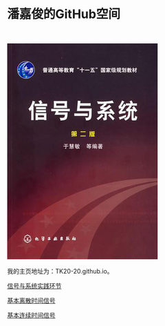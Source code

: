 <html>
<body>
<h1>潘嘉俊的GitHub空间</h1>
<br>
<p>
<p1><img src="signal.jpg" />
<p>
    我的主页地址为：TK20-20.github.io。</p1>

</p>

<p>
    <p1><a href="https://github.com/TK20-20/TK20-20.github.io/blob/master/python/pythoninstall.md">信号与系统实践环节</a></p1>
</p>

<p>
    <p1><a href="https://github.com/TK20-20/TK20-20.github.io/blob/main/基本离散时间信号.py">基本离散时间信号</a></p1>
</p>

<p>
    <p1><a href="https://github.com/TK20-20/TK20-20.github.io/blob/main/基本连续信号显示.py">基本连续时间信号</a></p1>
</p>

</body>
</html>
